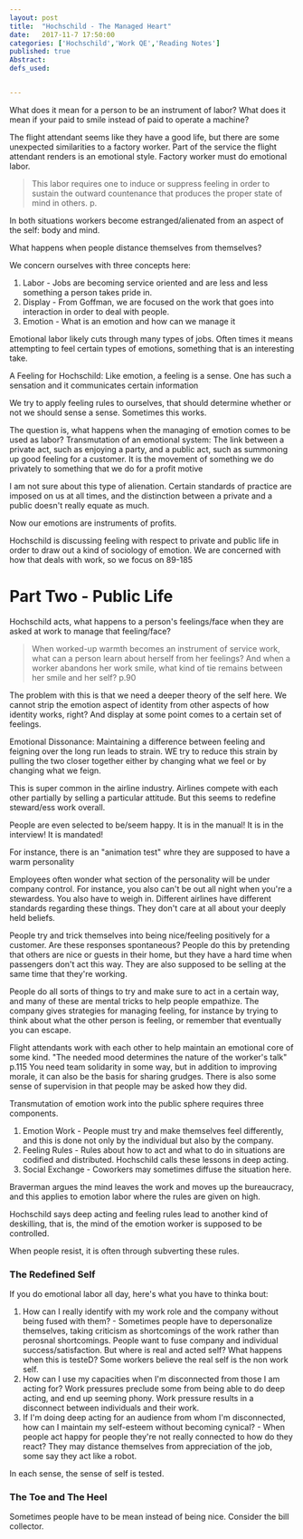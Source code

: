 ```yaml
---
layout: post
title:  "Hochschild - The Managed Heart"
date:   2017-11-7 17:50:00
categories: ['Hochschild','Work QE','Reading Notes']
published: true
Abstract:
defs_used:


---
```


What does it mean for a person to be an instrument of labor? What does it mean if your paid to smile instead of paid to operate a machine?

The flight attendant seems like they have a good life, but there are some unexpected similarities to a factory worker. Part of the service the flight attendant renders is an emotional style. Factory worker must do emotional labor.
>This labor requires one to induce or suppress feeling in order to sustain the outward countenance that produces the proper state of mind in others. p.

In both situations workers become estranged/alienated from an aspect of the self: body and mind.

What happens when people distance themselves from themselves?

We concern ourselves with three concepts here:
1. Labor - Jobs are becoming service oriented and are less and less something a person takes pride in.
2. Display - From Goffman, we are focused on the work that goes into interaction in order to deal with people.  
3. Emotion - What is an emotion and how can we manage it

Emotional labor likely cuts through many types of jobs. Often times it means attempting to feel certain types of emotions, something that is an interesting take.

<def>A Feeling for Hochschild: Like emotion, a feeling is a sense. One has such a sensation and it communicates certain information</def>

We try to apply feeling rules to ourselves, that should determine whether or not we should sense a sense. Sometimes this works.

The question is, what happens when the managing of emotion comes to be used as labor?
<def>Transmutation of an emotional system: The link between a private act, such as enjoying a party, and a public act, such as summoning up good feeling for a customer. It is the movement of something we do privately to something that we do for a profit motive</def>

I am not sure about this type of alienation. Certain standards of practice are imposed on us at all times, and the distinction between a private and a public doesn't really equate as much.

Now our emotions are instruments of profits.


Hochschild is discussing feeling with respect to private and public life in order to draw out a kind of sociology of emotion. We are concerned with how that deals with work, so we focus on 89-185

# Part Two - Public Life
Hochschild acts, what happens to a person's feelings/face when they are asked at work to manage that feeling/face?
>When worked-up warmth becomes an instrument of service work, what can a person learn about herself from her feelings? And when a worker abandons her work smile, what kind of tie remains between her smile and her self? p.90

The problem with this is that we need a deeper theory of the self here. We cannot strip the emotion aspect of identity from other aspects of how identity works, right? And display at some point comes to a certain set of feelings.

<def>Emotional Dissonance: Maintaining a difference between feeling and feigning over the long run leads to strain. WE try to reduce this strain by pulling the two closer together either by changing what we feel or by changing what we feign.</def>

This is super common in the airline industry. Airlines compete with each other partially by selling a particular attitude. But this seems to redefine steward/ess work overall.

People are even selected to be/seem happy. It is in the manual! It is in  the interview! It is mandated!

For instance, there is an "animation test" whre they are supposed to have a warm personality

Employees often wonder what section of the personality will be under company control. For instance, you also can't be out all night when you're a stewardess. You also have to weigh in. Different airlines have different standards regarding these things. They don't care at all about your deeply held beliefs.

People try and trick themselves into being nice/feeling positively for a customer. Are these responses spontaneous? People do this by pretending that others are nice or guests in their home, but they have a hard time when passengers don't act this way. They are also supposed to be selling at the same time that they're working.

People do all sorts of things to try and make sure to act in a certain way, and many of these are mental tricks to help people empathize. The company gives strategies for managing feeling, for instance by trying to think about what the other person is feeling, or remember that eventually you can escape.

Flight attendants work with each other to help maintain an emotional core of some kind. "The needed mood determines the nature of the worker's talk" p.115 You need team solidarity in some way, but in addition to improving morale, it can also be the basis for sharing grudges. There is also some sense of supervision in that people may be asked how they did.

Transmutation of emotion work into the public sphere requires three components.
1. Emotion Work - People must try and make themselves feel differently, and this is done not only by the individual but also by the company.
2. Feeling Rules - Rules about how to act and what to do in situations are codified and distributed. Hochschild calls these lessons in deep acting.
3. Social Exchange - Coworkers may sometimes diffuse the situation here.

Braverman argues the mind leaves the work and moves up the bureaucracy, and this applies to emotion labor where the rules are given on high.

Hochschild says deep acting and feeling rules lead to another kind of deskilling, that is, the mind of the emotion worker is supposed to be controlled.

When people resist, it is often through subverting these rules.

### The Redefined Self
If you do emotional labor all day, here's what you have to thinka bout:
1. How can I really identify with my work role and the company without being fused with them? - Sometimes people have to depersonalize themselves, taking criticism as shortcomings of the work rather than perosnal shortcomings. People want to fuse company and individual success/satisfaction. But where is real and acted self? What happens when this is testeD? Some workers believe the real self is the non work self.
2. How can I use my capacities when I'm disconnected from those I am acting for? Work pressures preclude some from being able to do deep acting, and end up seeming phony. Work pressure results in a disconnect between individuals and their work.
3. If I'm doing deep acting for an audience from whom I'm disconnected, how can I maintain my self-esteem without becoming cynical? - When people act happy for people they're not really connected to how do they react? They may distance themselves from appreciation of the job, some say they act like a robot.

In each sense, the sense of self is tested.


### The Toe and The Heel

Sometimes people have to be mean instead of being nice. Consider the bill collector.
